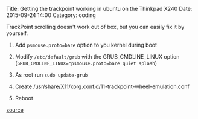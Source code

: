 Title: Getting the trackpoint working in ubuntu on the Thinkpad X240
Date: 2015-09-24 14:00
Category: coding


TrackPoint scrolling doesn't work out of box, but you can easily fix it by yourself.

1) Add `psmouse.proto=bare` option to you kernel during boot

2) Modify `/etc/default/grub` with the GRUB_CMDLINE_LINUX option (`GRUB_CMDLINE_LINUX="psmouse.proto=bare quiet splash`)

3) As root run `sudo update-grub`

4) Create /usr/share/X11/xorg.conf.d/11-trackpoint-wheel-emulation.conf

<script src="https://gist.github.com/0atman/b08bee673d6381d7f1f2.js"></script>

5) Reboot

[source](https://ask.fedoraproject.org/en/question/46089/x240-scroll-with-trackpoint-and-use-fingerprint-reader/)
